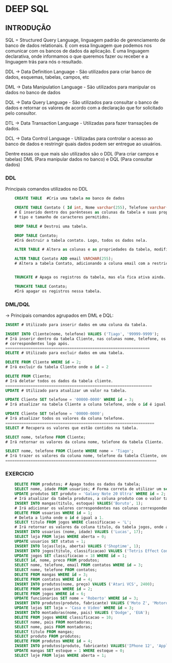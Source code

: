 # DEEP SQL

## INTRODUÇÃO

SQL = Structured Query Language, linguagem padrão de gerenciamento de banco de dados relationais.
É com essa linguagem que podemos nos comunicar com os bancos de dados da aplicação.
É uma linguagem declarativa, onde informamos o que queremos fazer ou receber e a linguagem trás 
para nós o resultado.

DDL -> Data Definition Language - São utilizados para criar banco de dados, esquemas, tabelas, campos, etc

DML -> Data Manipulation Language - São utilizados para manipular os dados no banco de dados

DQL -> Data Query Language - São utilizados para consultar o banco de dados e retornar os valores
de acordo com a declaração que for solicitado pelo consultor.

DTL -> Data Transaction Language - Utilizadas para fazer transações de dados.

DCL -> Data Control Language - Utilizadas para controlar o acesso ao banco de dados e restringir 
quais dados podem ser entregue ao usuários.

Dentre essas os que mais são utilizados são o DDL (Para criar campos e tabelas)
DML (Para manipular dados no banco) e DQL (Para consultar dados)

### DDL 

Principais comandos utilizados no DDL
```sql
    CREATE TABLE  #Cria uma tabela no banco de dados

    CREATE TABLE Contato ( Id int, Nome varchar(255), Telefone varchar(11));
    # É inserido dentro dos parênteses as colunas da tabela e suas propriedades, como
    # tipo e tamanho de caracteres permitidos.

    DROP TABLE # Destroi uma tabela.

    DROP TABLE Contato;
    #Irá destruir a tabela contato. Logo, todos os dados nela.

    ALTER TABLE # Altera as colunas e as propriedades da tabela, modifica a estrutura.

    ALTER TABLE Contato ADD email VARCHAR(255);
    # Altera a tabela Contato, adicionando a coluna email com a restrição de caracteres.


    TRUNCATE # Apaga os registros da tabela, mas ela fica ativa ainda.

    TRUNCATE TABLE Contato;
    #Irá apagar os registros nessa tabela.
```
### DML/DQL

-> Principais comandos agrupados em DML e DQL: 

```sql
INSERT # Utilizado para inserir dados em uma coluna da tabela.

INSERT INTO Cliente(nome, telefone) VALUES ('Tiago', '99999-9999');
# Irá inserir dentro da tabela Cliente, nas colunas nome, telefone, os valores 
# correspondentes logo após.
===============================================================
DELETE # Utilizado para excluir dados em uma tabela.

DELETE FROM Cliente WHERE id = 2;
# Irá excluir da tabela Cliente onde o id = 2

DELETE FROM Cliente;
# Irá deletar todos os dados da tabela cliente.
================================================================
UPDATE # Utilizado para atualizar um valor na tabela.

UPDATE Cliente SET telefone = '00000-0000' WHERE id = 3;
# Irá atualizar na tabela Cliente a coluna telefone, onde o id é igual a 3;

UPDATE Cliente SET telefone = '00000-0000';
# Irá atualizar todos os valores da coluna telefone.
=================================================================
SELECT # Recupera os valores que estão contidos na tabela.

SELECT nome, telefone FROM Cliente;
# Irá retornar os valores da coluna nome, telefone da tabela Cliente.

SELECT nome, telefone FROM Cliente WHERE nome = 'Tiago';
# Irá trazer os valores da coluna nome, telefone da tabela Cliente, onde o nome = 'Tiago'.
==================================================================
```
### EXERCICIO
```sql
    DELETE FROM produtos; # Apaga todos os dados da tabela;
    SELECT nome, idade FROM usuarios; # Forma correta de utilizar um select.
    UPDATE produtos SET produto = 'Galaxy Note 20 Ultra' WHERE id = 2;
    # Irá atualizar da tabela produtos, a coluna produto com o valor tal, onde o id é tal.
    INSERT INTO mangas(titulo, estoque) VALUES('Boruto', 1);
    # Irá adicionar os valores correspondentes nas colunas correspondentes.
    DELETE FROM usuarios WHERE id = 1; 
    # Deleta a linha onde o id é igual a 1.
    SELECT titulo FROM jogos WHERE classificacao = 'L';
    # Irá retornar os valores da coluna titulo, da tabela jogos, onde a classificacao é L.
    INSERT INTO usuarios (nome, idade) VALUES ('Lucas', 17);
    SELECT loja FROM lojas WHERE aberta = 0;
    UPDATE usuarios SET status = 1;
    INSERT INTO lojas(loja, aberta) VALUES ('Shoptime', 1);
    INSERT INTO jogos(titulo, classificacao) VALUES ('Tetris Effect Connect', 'L');
    UPDATE jogos SET classificacao = 18 WHERE id = 1;
    SELECT id, nome, preco FROM produtos;
    SELECT nome, telefone, email FROM contatos WHERE id = 3;
    SELECT nome, telefone FROM contatos;
    DELETE FROM mangas WHERE id = 3;
    DELETE FROM contatos WHERE id = 4;
    INSERT INTO produtos(nome, preço) VALUES ('Atari VCS', 2400);
    DELETE FROM usuarios WHERE id = 2;
    DELETE FROM jogos WHERE id = 6;
    UPDATE funcionarios SET nome = 'Roberto' WHERE id = 3;
    INSERT INTO produtos(produto, fabricante) VALUES ('Moto Z', 'Motorola');
    UPDATE lojas SET loja = 'Casa e Video' WHERE id = 3;
    INSERT INTO montadoras(nome, pais) VALUES ('Dodge', 'EUA');
    DELETE FROM jogos WHERE classificacao = 10;
    SELECT nome, pais FROM montadoras;
    SELECT nome, pais FROM montadoras;
    SELECT titulo FROM mangas;
    SELECT produto FROM produtos;
    DELETE FROM produtos WHERE id = 4;
    INSERT INTO produtos(produto, fabricante) VALUES('IPhone 12', 'Apple');
    UPDATE mangas SET estoque = 1 WHERE estoque = 0;
    SELECT loje FROM lojas WHERE aberta = 1;
    
```